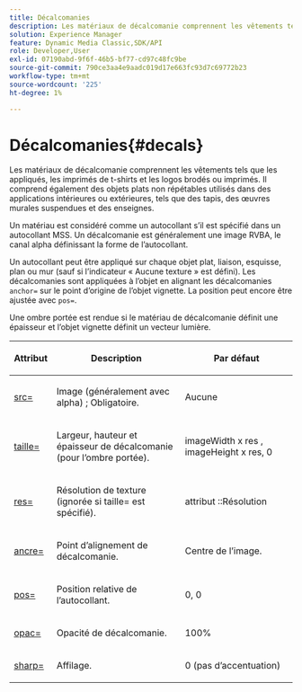 ```yaml
---
title: Décalcomanies
description: Les matériaux de décalcomanie comprennent les vêtements tels que les appliqués, les imprimés de t-shirts et les logos brodés ou imprimés. Il comprend également des objets plats non répétables utilisés dans des applications intérieures ou extérieures, tels que des tapis, des œuvres murales suspendues et des enseignes.
solution: Experience Manager
feature: Dynamic Media Classic,SDK/API
role: Developer,User
exl-id: 07190abd-9f6f-46b5-bf77-cd97c48fc9be
source-git-commit: 790ce3aa4e9aadc019d17e663fc93d7c69772b23
workflow-type: tm+mt
source-wordcount: '225'
ht-degree: 1%

---
```


# Décalcomanies{#decals}

Les matériaux de décalcomanie comprennent les vêtements tels que les appliqués, les imprimés de t-shirts et les logos brodés ou imprimés. Il comprend également des objets plats non répétables utilisés dans des applications intérieures ou extérieures, tels que des tapis, des œuvres murales suspendues et des enseignes.

Un matériau est considéré comme un autocollant s’il est spécifié dans un autocollant MSS. Un décalcomanie est généralement une image RVBA, le canal alpha définissant la forme de l’autocollant.

Un autocollant peut être appliqué sur chaque objet plat, liaison, esquisse, plan ou mur (sauf si l’indicateur « Aucune texture » est défini). Les décalcomanies sont appliquées à l’objet en alignant les décalcomanies `anchor=` sur le point d’origine de l’objet vignette. La position peut encore être ajustée avec `pos=`.

Une ombre portée est rendue si le matériau de décalcomanie définit une épaisseur et l’objet vignette définit un vecteur lumière.

<table id="table_3F119BC9B7654FD092826A34F5827268"> 
 <thead> 
  <tr> 
   <th colname="col1" class="entry"> <p>Attribut </p> </th> 
   <th colname="col2" class="entry"> <p>Description </p> </th> 
   <th colname="col3" class="entry"> <p>Par défaut </p> </th> 
  </tr> 
 </thead>
 <tbody> 
  <tr> 
   <td colname="col1"> <p> <a href="../../../../../../ir-api/http-protocol/image-rendering-api-ref/c-ir-http-protocol-ref/c-ir-http-protocol-command-reference/r-ir-src.md#reference-62c98abad22149d68d405ed6aaff8272" type="reference" format="dita" scope="local"><span class="codeph"> src= </span> </a> </p> </td> 
   <td colname="col2"> <p>Image (généralement avec alpha) ; Obligatoire. </p> </td> 
   <td colname="col3"> <p>Aucune </p> </td> 
  </tr> 
  <tr> 
   <td colname="col1"> <p> <a href="../../../../../../ir-api/http-protocol/image-rendering-api-ref/c-ir-http-protocol-ref/c-ir-http-protocol-command-reference/r-ir-http-size.md#reference-1220d6fbcde4479aba91de7adacdc988" type="reference" format="dita" scope="local"><span class="codeph"> taille= </span> </a> </p> </td> 
   <td colname="col2"> <p>Largeur, hauteur et épaisseur de décalcomanie (pour l’ombre portée). </p> </td> 
   <td colname="col3"> <p> <span class="varname"> imageWidth </span> x <span class="codeph"> res </span>, <span class="varname"> imageHeight </span> x <span class="codeph"> res, 0 </span> </p> </td> 
  </tr> 
  <tr> 
   <td colname="col1"> <p> <a href="../../../../../../ir-api/http-protocol/image-rendering-api-ref/c-ir-http-protocol-ref/c-ir-http-protocol-command-reference/r-ir-res.md#reference-0ad9de8887144c83a6db97b4994f7c04" type="reference" format="dita" scope="local"><span class="codeph"> res= </span> </a> </p> </td> 
   <td colname="col2"> <p>Résolution de texture (ignorée si taille= est spécifié). </p> </td> 
   <td colname="col3"> <p> <span class="codeph"> attribut ::Résolution </span> </p> </td> 
  </tr> 
  <tr> 
   <td colname="col1"> <p> <a href="../../../../../../ir-api/http-protocol/image-rendering-api-ref/c-ir-http-protocol-ref/c-ir-http-protocol-command-reference/r-ir-http-anchor.md#reference-d53923d785c9442997dc7f2199524c26" type="reference" format="dita" scope="local"><span class="codeph"> ancre= </span> </a> </p> </td> 
   <td colname="col2"> <p>Point d’alignement de décalcomanie. </p> </td> 
   <td colname="col3"> <p>Centre de l’image. </p> </td> 
  </tr> 
  <tr> 
   <td colname="col1"> <p> <a href="../../../../../../ir-api/http-protocol/image-rendering-api-ref/c-ir-http-protocol-ref/c-ir-http-protocol-command-reference/r-ir-pos.md#reference-22c10904a0ce4c8bb41c2c78104221b8" type="reference" format="dita" scope="local"><span class="codeph"> pos= </span> </a> </p> </td> 
   <td colname="col2"> <p>Position relative de l’autocollant. </p> </td> 
   <td colname="col3"> <p>0, 0 </p> </td> 
  </tr> 
  <tr> 
   <td colname="col1"> <p> <a href="../../../../../../ir-api/http-protocol/image-rendering-api-ref/c-ir-http-protocol-ref/c-ir-http-protocol-command-reference/r-ir-opac.md#reference-136b8563da714313a9e103f4ce179c5b" type="reference" format="dita" scope="local"><span class="codeph"> opac= </span> </a> </p> </td> 
   <td colname="col2"> <p>Opacité de décalcomanie. </p> </td> 
   <td colname="col3"> <p>100% </p> </td> 
  </tr> 
  <tr> 
   <td colname="col1"> <a href="../../../../../../ir-api/http-protocol/image-rendering-api-ref/c-ir-http-protocol-ref/c-ir-http-protocol-command-reference/r-ir-http-sharp.md#reference-acdd87f6b5de4e3a85e5d3c03022a35a" type="reference" format="dita" scope="local"><span class="codeph"> sharp= </span> </a> </td> 
   <td colname="col2"> <p>Affilage. </p> </td> 
   <td colname="col3"> <p>0 (pas d’accentuation) </p> </td> 
  </tr> 
 </tbody> 
</table>
